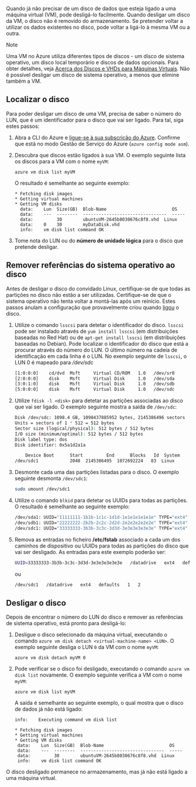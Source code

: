 Quando já não precisar de um disco de dados que esteja ligado a uma máquina virtual (VM), pode desligá-lo facilmente. Quando desligar um disco da VM, o disco não é removido do armazenamento. Se pretender voltar a utilizar os dados existentes no disco, pode voltar a ligá-lo à mesma VM ou a outra.  

> [!NOTE]
> Uma VM no Azure utiliza diferentes tipos de discos - um disco de sistema operativo, um disco local temporário e discos de dados opcionais. Para obter detalhes, veja [Acerca dos Discos e VHDs para Máquinas Virtuais](../articles/storage/storage-about-disks-and-vhds-linux.md?toc=%2fazure%2fvirtual-machines%2flinux%2ftoc.json). Não é possível desligar um disco de sistema operativo, a menos que elimine também a VM.

## <a name="find-the-disk"></a>Localizar o disco
Para poder desligar um disco de uma VM, precisa de saber o número do LUN, que é um identificador para o disco que vai ser ligado. Para tal, siga estes passos:

1. Abra a CLI do Azure e [ligue-se à sua subscrição do Azure](../articles/xplat-cli-connect.md). Confirme que está no modo Gestão de Serviço do Azure (`azure config mode asm`).
2. Descubra que discos estão ligados à sua VM. O exemplo seguinte lista os discos para a VM com o nome `myVM`:

    ```azurecli
    azure vm disk list myVM
    ```

    O resultado é semelhante ao seguinte exemplo:

    ```azurecli
    * Fetching disk images
    * Getting virtual machines
    * Getting VM disks
      data:    Lun  Size(GB)  Blob-Name                         OS
      data:    ---  --------  --------------------------------  -----
      data:         30        ubuntuVM-2645b8030676c8f8.vhd  Linux
      data:    0    30        myDataDisk.vhd
      info:    vm disk list command OK
    ```

3. Tome nota do LUN ou do **número de unidade lógica** para o disco que pretende desligar.

## <a name="remove-operating-system-references-to-the-disk"></a>Remover referências do sistema operativo ao disco
Antes de desligar o disco do convidado Linux, certifique-se de que todas as partições no disco não estão a ser utilizadas. Certifique-se de que o sistema operativo não tenta voltar a montá-las após um reinício. Estes passos anulam a configuração que provavelmente criou quando [ligou](../articles/virtual-machines/linux/classic/attach-disk.md?toc=%2fazure%2fvirtual-machines%2flinux%2fclassic%2ftoc.json) o disco.

1. Utilize o comando `lsscsi` para detetar o identificador do disco. `lsscsi` pode ser instalado através de `yum install lsscsi` (em distribuições baseadas no Red Hat) ou de `apt-get install lsscsi` (em distribuições baseadas no Debian). Pode localizar o identificador do disco que está a procurar através do número do LUN. O último número na cadeia de identificação em cada linha é o LUN. No exemplo seguinte de `lsscsi`, o LUN 0 é mapeado para */dev/sdc*

    ```bash
    [1:0:0:0]    cd/dvd  Msft     Virtual CD/ROM   1.0   /dev/sr0
    [2:0:0:0]    disk    Msft     Virtual Disk     1.0   /dev/sda
    [3:0:1:0]    disk    Msft     Virtual Disk     1.0   /dev/sdb
    [5:0:0:0]    disk    Msft     Virtual Disk     1.0   /dev/sdc
    ```

2. Utilize `fdisk -l <disk>` para detetar as partições associadas ao disco que vai ser ligado. O exemplo seguinte mostra a saída de `/dev/sdc`:

    ```bash
    Disk /dev/sdc: 1098.4 GB, 1098437885952 bytes, 2145386496 sectors
    Units = sectors of 1 * 512 = 512 bytes
    Sector size (logical/physical): 512 bytes / 512 bytes
    I/O size (minimum/optimal): 512 bytes / 512 bytes
    Disk label type: dos
    Disk identifier: 0x5a1d2a1a
    
        Device Boot      Start         End      Blocks   Id  System
    /dev/sdc1            2048  2145386495  1072692224   83  Linux
    ```

3. Desmonte cada uma das partições listadas para o disco. O exemplo seguinte desmonta `/dev/sdc1`:

    ```bash
    sudo umount /dev/sdc1
    ```

4. Utilize o comando `blkid` para detetar os UUIDs para todas as partições. O resultado é semelhante ao seguinte exemplo:

    ```bash
    /dev/sda1: UUID="11111111-1b1b-1c1c-1d1d-1e1e1e1e1e1e" TYPE="ext4"
    /dev/sdb1: UUID="22222222-2b2b-2c2c-2d2d-2e2e2e2e2e2e" TYPE="ext4"
    /dev/sdc1: UUID="33333333-3b3b-3c3c-3d3d-3e3e3e3e3e3e" TYPE="ext4"
    ```

5. Remova as entradas no ficheiro **/etc/fstab** associado a cada um dos caminhos de dispositivo ou UUIDs para todas as partições do disco que vai ser desligado.  As entradas para este exemplo poderão ser:

    ```sh  
   UUID=33333333-3b3b-3c3c-3d3d-3e3e3e3e3e3e   /datadrive   ext4   defaults   1   2
   ```

    ou
   
   ```sh   
   /dev/sdc1   /datadrive   ext4   defaults   1   2
   ```

## <a name="detach-the-disk"></a>Desligar o disco
Depois de encontrar o número do LUN do disco e remover as referências de sistema operativo, está pronto para desligá-lo:

1. Desligue o disco selecionado da máquina virtual, executando o comando `azure vm disk detach
   <virtual-machine-name> <LUN>`. O exemplo seguinte desliga o LUN `0` da VM com o nome `myVM`:
   
    ```azurecli
    azure vm disk detach myVM 0
    ```

2. Pode verificar se o disco foi desligado, executando o comando `azure vm disk list` novamente. O exemplo seguinte verifica a VM com o nome `myVM`:
   
    ```azurecli
    azure vm disk list myVM
    ```

    A saída é semelhante ao seguinte exemplo, o qual mostra que o disco de dados já não está ligado:

    ```azurecli
    info:    Executing command vm disk list
   
   * Fetching disk images
   * Getting virtual machines
   * Getting VM disks
     data:    Lun  Size(GB)  Blob-Name                         OS
     data:    ---  --------  --------------------------------  -----
     data:         30        ubuntuVM-2645b8030676c8f8.vhd  Linux
     info:    vm disk list command OK
    ```

O disco desligado permanece no armazenamento, mas já não está ligado a uma máquina virtual.

